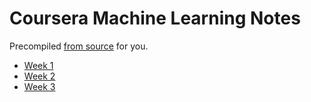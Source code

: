 # Coursera Machine Learning Notes

Precompiled [from source](https://github.com/larsyencken/coursera-ml-2013-notes/) for you.

- [Week 1](https://raw.github.com/larsyencken/coursera-ml-2013-notes/pdf/week1.pdf)
- [Week 2](https://raw.github.com/larsyencken/coursera-ml-2013-notes/pdf/week2.pdf)
- [Week 3](https://raw.github.com/larsyencken/coursera-ml-2013-notes/pdf/week3.pdf)
